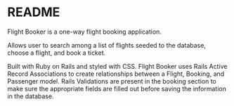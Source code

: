 # README

Flight Booker is a one-way flight booking application. 

Allows user to search among a list of flights seeded to the database, choose a flight,
and book a ticket.

Built with Ruby on Rails and styled with CSS. Flight Booker uses Rails Active Record Associations to create relationships between a Flight, Booking, and Passenger model. Rails Validations are present in the booking section to make sure the appropriate fields are filled out before saving the information in the database.

